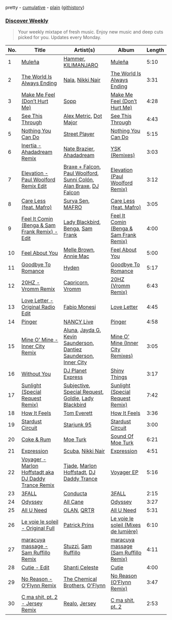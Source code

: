 pretty - [cumulative](/playlists/cumulative/Discover%20Weekly.md) - [plain](/playlists/plain/37i9dQZEVXcERLiUqU2pJX) ([githistory](https://github.githistory.xyz/vitokorn/spotify-playlist-archive/blob/master/playlists/plain/37i9dQZEVXcERLiUqU2pJX))

### [Discover Weekly](https://open.spotify.com/playlist/37i9dQZEVXcERLiUqU2pJX)

> Your weekly mixtape of fresh music. Enjoy new music and deep cuts picked for you. Updates every Monday.

| No. | Title | Artist(s) | Album | Length |
|---|---|---|---|---|
| 1 | [Muleña](https://open.spotify.com/track/0CX38p74AdaKxQ9IDM7qQe) | [Hammer](https://open.spotify.com/artist/3KtaBB3asBs44O4h3xx2V0), [KILIMANJARO](https://open.spotify.com/artist/4QGD0m9AGZixhuPAzaBeD7) | [Muleña](https://open.spotify.com/album/2cHfagFDuhC7CrhqGdyyHl) | 5:10 |
| 2 | [The World Is Always Ending](https://open.spotify.com/track/2Lam81DfTSjkSpMmWlRmIr) | [Nala](https://open.spotify.com/artist/2rTvgpXa8PA62yBCfwdQxf), [Nikki Nair](https://open.spotify.com/artist/27JCep1zDO3K8GY50trDo6) | [The World Is Always Ending](https://open.spotify.com/album/4weMCmh7FriLYCNUqskRd3) | 3:31 |
| 3 | [Make Me Feel (Don’t Hurt Me)](https://open.spotify.com/track/0VHVM608dmSWsLGfupOjrZ) | [Sopp](https://open.spotify.com/artist/0zJbMpYvtHx9AkpXTLLPl7) | [Make Me Feel (Don’t Hurt Me)](https://open.spotify.com/album/3BKc5jhZull9I4U8LMEAvy) | 4:28 |
| 4 | [See This Through](https://open.spotify.com/track/35qF5s6IqQHzD45CkjkeQx) | [Alex Metric](https://open.spotify.com/artist/6RDNTAgm2s6ae71nXWGnJD), [Dot Major](https://open.spotify.com/artist/02KPkbCJoF0txgF3MN7KIh) | [See This Through](https://open.spotify.com/album/3mr6nOha9myNvBwMEMAA4y) | 4:43 |
| 5 | [Nothing You Can Do](https://open.spotify.com/track/6DR6v2joJOH33K6ZPxsvEU) | [Street Player](https://open.spotify.com/artist/24QWArjejyNw2lLlwAk69O) | [Nothing You Can Do](https://open.spotify.com/album/5zlbNUgdxCWfTfGeUtXfDE) | 5:15 |
| 6 | [Inertia - Ahadadream Remix](https://open.spotify.com/track/5KmI5N4Fl8OctoboSl7iX8) | [Nate Brazier](https://open.spotify.com/artist/4cavlP5GhgtNXiWSS3wIO7), [Ahadadream](https://open.spotify.com/artist/3SvsaUFZZNgVZYKrcFgzWW) | [YSK (Remixes)](https://open.spotify.com/album/6zSQKBG1Rwx1SMkEiXKj31) | 3:03 |
| 7 | [Elevation - Paul Woolford Remix Edit](https://open.spotify.com/track/7tW66gGa6fIo8DluDWANKN) | [Braxe + Falcon](https://open.spotify.com/artist/10sZHUBkoiCLucz4bbCEBA), [Paul Woolford](https://open.spotify.com/artist/4CA8PTrbq1l5IgyvBA2JSV), [Sunni Colón](https://open.spotify.com/artist/4tRZRfhgfLEIUI9mw9Njy2), [Alan Braxe](https://open.spotify.com/artist/24JRvbKfTcF2x7c2kCCJrW), [DJ Falcon](https://open.spotify.com/artist/7mLoDOOVW8VlPUTii10xH5) | [Elevation (Paul Woolford Remix)](https://open.spotify.com/album/3B9oGr5gd5u2VDkHVuM44X) | 3:12 |
| 8 | [Care Less (feat. Mafro)](https://open.spotify.com/track/16eLGXZkS8zudq5MtS8pw4) | [Surya Sen](https://open.spotify.com/artist/4hqsQ13aH4njud9LBg2Qap), [MAFRO](https://open.spotify.com/artist/2Y9v3pyVuYM0o8bSLAUUZm) | [Care Less (feat. Mafro)](https://open.spotify.com/album/1oke3BISuMUHhHSxfPI4Ee) | 3:05 |
| 9 | [Feel It Comin (Benga & Sam Frank Remix) - Edit](https://open.spotify.com/track/0BXA5bE0AE4TQA5T75Jm3W) | [Lady Blackbird](https://open.spotify.com/artist/0CcvfJAMRa28MnCnujCdXQ), [Benga](https://open.spotify.com/artist/6lyYDuLxgcxPLH5RjUPH5p), [Sam Frank](https://open.spotify.com/artist/6XB7kwc9FUCehSoYkW7h4P) | [Feel It Comin (Benga & Sam Frank Remix)](https://open.spotify.com/album/0ZHWPsnzl3EVg4QCP5Xm6y) | 4:00 |
| 10 | [Feel About You](https://open.spotify.com/track/5QD8n9IAj2noDpLNvDfeFV) | [Melle Brown](https://open.spotify.com/artist/0sD8M4PoVLNDJ82fi6oG5e), [Annie Mac](https://open.spotify.com/artist/41DZ1or3s4tphMQnLC5RNk) | [Feel About You](https://open.spotify.com/album/4ayRWDN5iFDDREGmIQMb6d) | 5:00 |
| 11 | [Goodbye To Romance](https://open.spotify.com/track/3gSOrBYM7dc45inYO4ojz5) | [Hyden](https://open.spotify.com/artist/4UwQFp6MWCxyPbleYLlUbf) | [Goodbye To Romance](https://open.spotify.com/album/1tri2huoauQh0lTZPj03rF) | 5:17 |
| 12 | [20HZ - Vromm Remix](https://open.spotify.com/track/07x78CrrsdZZRAbRy7CFBW) | [Capricorn](https://open.spotify.com/artist/27kBITGF0FaikAGzLhGS3l), [Vromm](https://open.spotify.com/artist/2GDXx20hz7WhCHcgrzfJ0S) | [20HZ (Vromm Remix)](https://open.spotify.com/album/0jy80LF2YN5vSyozlgKtrQ) | 6:43 |
| 13 | [Love Letter - Original Radio Edit](https://open.spotify.com/track/3wrXGmIo0H9ziBgsdLnbdi) | [Fabio Monesi](https://open.spotify.com/artist/2NYUIYej8d2i79qGeyVvmD) | [Love Letter](https://open.spotify.com/album/7A9MGzyoGPyg22ngaEzvYC) | 4:45 |
| 14 | [Pinger](https://open.spotify.com/track/3ozYevAGA6jmeBa3O6i24R) | [NANCY Live](https://open.spotify.com/artist/3u2C5jTgPLvS9FxybbEuh1) | [Pinger](https://open.spotify.com/album/7aKgtWED31pHemqYp2ltCy) | 4:58 |
| 15 | [Mine O' Mine - Inner City Remix](https://open.spotify.com/track/7x9i6lKXes8EL21pCKldw9) | [Aluna](https://open.spotify.com/artist/5ITI6SEoUZMIXXkzCfr4oE), [Jayda G](https://open.spotify.com/artist/3NKVm2Jedcf6ibJr6pMUVx), [Kevin Saunderson](https://open.spotify.com/artist/0jS6VTFGujWxinY5TSQwOG), [Dantiez Saunderson](https://open.spotify.com/artist/7rymtwVS1IAIF9D4APLnOI), [Inner City](https://open.spotify.com/artist/0vUJ3QLN3MlRfjOc2LjGWp) | [Mine O' Mine (Inner City Remixes)](https://open.spotify.com/album/3UqlkM75jlr3a2l1rr277L) | 3:05 |
| 16 | [Without You](https://open.spotify.com/track/4xSyTMFdXStYxWTmkChYrt) | [DJ Planet Express](https://open.spotify.com/artist/0nx9ai3o3Ba6bE3WHkEoQg) | [Shiny Things](https://open.spotify.com/album/0ky89qHAbyPxgmUVV5iwWI) | 3:17 |
| 17 | [Sunlight (Special Request Remix)](https://open.spotify.com/track/72bT03uOI3VHZqOtezNrPq) | [Subjective](https://open.spotify.com/artist/4klCXFX14JSVZNQ2vEaLwH), [Special Request](https://open.spotify.com/artist/59xdAObFYuaKO2phzzz07H), [Goldie](https://open.spotify.com/artist/2SYqJ3uDLLXZNyZdLKBy4M), [Lady Blackbird](https://open.spotify.com/artist/0CcvfJAMRa28MnCnujCdXQ) | [Sunlight (Special Request Remix)](https://open.spotify.com/album/76lzuCOBdA5rINNlY2Bx8m) | 7:42 |
| 18 | [How It Feels](https://open.spotify.com/track/6B5mLkpggtjG1xGMc3jOqC) | [Tom Everett](https://open.spotify.com/artist/3cqEzT9Vye9tH2wlY2pAZK) | [How It Feels](https://open.spotify.com/album/5C1CMJPKYQPyHmxVjOTPJ4) | 3:36 |
| 19 | [Stardust Circuit](https://open.spotify.com/track/07IcdBIkR49qDS5eUn45Dv) | [Starjunk 95](https://open.spotify.com/artist/523iXWyHL26prJR3GKjRhx) | [Stardust Circuit](https://open.spotify.com/album/0JqMmZBG9yYTM6iS0I3LIw) | 3:00 |
| 20 | [Coke & Rum](https://open.spotify.com/track/5AgdlFLiDmt2bIjyemX2wI) | [Moe Turk](https://open.spotify.com/artist/12rv3gD3SpWQRRkswqlwvF) | [Sound Of Moe Turk](https://open.spotify.com/album/4BRT8xN3aIE9nmxQoMp5yJ) | 6:21 |
| 21 | [Expression](https://open.spotify.com/track/2dBU0wkNaVUoy9kJnxDhSi) | [Scuba](https://open.spotify.com/artist/48hZklIMPklae2Mssfp8Cx), [Nikki Nair](https://open.spotify.com/artist/27JCep1zDO3K8GY50trDo6) | [Expression](https://open.spotify.com/album/2U83gvD8EyynX78yqdQOaE) | 4:51 |
| 22 | [Voyager - Marlon Hoffstadt aka DJ Daddy Trance Remix](https://open.spotify.com/track/4Jwes4qshAzDjBiUwGPZeR) | [Tjade](https://open.spotify.com/artist/2XgDjvneRRotQu4r9lTRuh), [Marlon Hoffstadt](https://open.spotify.com/artist/0HHa7ZJZxUQlg5l2mB0N0f), [DJ Daddy Trance](https://open.spotify.com/artist/4lBSzo2LS8asEzoePv6VLM) | [Voyager EP](https://open.spotify.com/album/08UUzP6XK1r07yWaoKhPNN) | 5:16 |
| 23 | [3FALL](https://open.spotify.com/track/1crFMDw8dPWI9GV0xvcr2r) | [Conducta](https://open.spotify.com/artist/1lMcg4Y7nW5hHgIVsN9Shn) | [3FALL](https://open.spotify.com/album/19rW7RAavdZecogqlhqEds) | 2:15 |
| 24 | [Odyssey](https://open.spotify.com/track/1sysIruRFWHGfMCaD9Up47) | [All Cane](https://open.spotify.com/artist/2UpaFH42coV1qhfMKaDiL9) | [Odyssey](https://open.spotify.com/album/297Mmcj4pEYBwtxI1ZM5IL) | 3:27 |
| 25 | [All U Need](https://open.spotify.com/track/0QuV5Bz11FFlWSzS9K29A5) | [OLAN](https://open.spotify.com/artist/1gMMbPTZtOb9W3IBYl6twO), [QRTR](https://open.spotify.com/artist/2THXZEfcOePL7bRFl2DUwj) | [All U Need](https://open.spotify.com/album/6CxGdGeijmft1rOjFGlIHw) | 5:31 |
| 26 | [Le voie le soleil - Original Full](https://open.spotify.com/track/6iv6WGROya0W1UE3J608k3) | [Patrick Prins](https://open.spotify.com/artist/6IaquY5i703QOVd31pHN2l) | [Le voie le soleil (Mixes de lumière)](https://open.spotify.com/album/2gBHjO4znwy0zvxxkigjUZ) | 6:10 |
| 27 | [maracuya massage - Sam Ruffillo Remix](https://open.spotify.com/track/4AgAhaqv9RA6q7JnnyCMdv) | [Stuzzi](https://open.spotify.com/artist/492u2je7zqQVJVpc2ctWCr), [Sam Ruffillo](https://open.spotify.com/artist/22x2iswjXGmDEkCJcUKYiy) | [maracuya massage (Sam Ruffillo Remix)](https://open.spotify.com/album/2Onz56a71k0NIcqMR93wqu) | 4:11 |
| 28 | [Cutie - Edit](https://open.spotify.com/track/6ZKiCDG5v785d9aYTqkhhk) | [Shanti Celeste](https://open.spotify.com/artist/3CkM2290WOa2ESzhlu5mzM) | [Cutie](https://open.spotify.com/album/0xhMSimANUFkwXpS5n1HSl) | 4:00 |
| 29 | [No Reason - O'Flynn Remix](https://open.spotify.com/track/2LAkYom1gp2DYGO4JVOB9h) | [The Chemical Brothers](https://open.spotify.com/artist/1GhPHrq36VKCY3ucVaZCfo), [O'Flynn](https://open.spotify.com/artist/7LTSTQkL7iK7zndjFQgHQo) | [No Reason (O’Flynn Remix)](https://open.spotify.com/album/6jvA1gzmx6p6aaIXZ5iHk9) | 3:47 |
| 30 | [C ma shit, pt. 2 - Jersey Remix](https://open.spotify.com/track/1giPegoDmUgdWmB7eonvDP) | [Realo](https://open.spotify.com/artist/28r47hCvvXgQgEBTydEKXv), [Jersey](https://open.spotify.com/artist/7C4JBZtbD3cLEOufhgSHzQ) | [C ma shit, pt. 2](https://open.spotify.com/album/2rYENdJSz1Z0jRoC0W48Wl) | 2:53 |